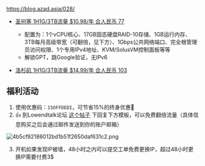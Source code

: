 https://blog.azad.asia/028/
-   [圣何塞 1H1G/3TB流量 $10.98/年 合人民币 77](https://my.racknerd.com/aff.php?aff=8231&pid=358)
    
    -   配置为：1个vCPU核心、17GB固态硬盘RAID-10存储、1GB运行内存、3TB每月高级带宽（可翻倍，见下方）、1Gbps公共网络端口、完全根管理员访问权限、1个专用IPv4地址、KVM/SolusVM控制面板等等
    -   解锁GPT，跳Google验证，无IPv6
-   [洛杉矶 1H1G/3TB流量 $14.99/年 合人民币 103](https://my.racknerd.com/aff.php?aff=8231&pid=770)


## 福利活动

1.  使用优惠码：`15OFFDEDI`，可节省15%的终身优惠🎉
2.  👍 到Lowendtalk论坛 [这个帖子](https://lowendtalk.com/discussion/182479/official-b-l-a-c-k-f-r-i-d-a-y-thread-community-endorsed-take-a-peek-racknerds-black-friday/) 下回复下方模板，可以免费翻倍流量（具体信息购买之后会通过邮件发送到你的账户邮箱）

![4b5cf92186012bd1b51f2650daf631c2.png](https://img.gejiba.com/images/4b5cf92186012bd1b51f2650daf631c2.png)

3.  开机如果发现IP被墙，48小时之内可以提交工单免费更换IP，超过48小时更换IP需要付费3$

